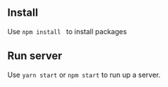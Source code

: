 ## Install
Use `npm install ` to install packages

## Run server
Use `yarn start` or `npm start` to run up a server.
